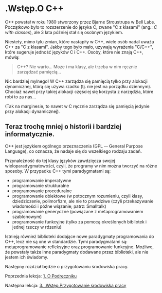# .Wstęp.O C++
C++ powstał w roku 1980 stworzony przez Bjarne Stroustrupa w Bell Labs. Początkowo było to rozszerzenie do języka C, zwane "C z klasami" (ang.: *C with classes*), ale 3 lata później stał się osobnym językiem.

Niestety, mimo tylu zmian, które nastąpiły w C++, wiele osób nadal uważa C++ za "C z klasami". Jakby tego było mało, używają wyrażenia "C/C++", które sugeruje jedność języków C i C++. Osoby, które nie znają C++, mówią:

> C++? Nie warto... Może i ma klasy, ale trzeba w nim ręcznie zarządzać pamięcią...

Nic bardziej mylnego! W C++ zarządza się pamięcią tylko przy alokacji dynamicznej, którą się używa rzadko (tj. nie jest na porządku dziennym). Chociaż nawet przy takiej alokacji częściej się korzysta z narzędzia, które robi to za nas...

(Tak na marginesie, to nawet w C ręcznie zarządza się pamięcią jedynie przy alokacji dynamicznej).
## Teraz trochę mniej o historii i bardziej informatycznie.
C++ jest językiem ogólnego przeznaczenia (GPL -- General Purpose Language), co oznacza, że nadaje się do wszelkiego rodzaju zadań.

Przynależność do tej klasy języków zawdzięcza swojej wieloparadygmatowości, czyli, że programy w nim można tworzyć na różne sposoby. W przypadku C++ tymi paradygmatami są:
- programowanie imperatywne
- programowanie strukturalne
- programowanie proceduralne
- programowanie obiektowe (w potocznym rozumieniu, czyli klasy, dziedziczenie, polimorfizm, ale nie to prawdziwe (czyli przekazywanie wiadomości i późne wiązanie; patrz: Smalltalk)
- programowanie generyczne (powiązane z metaprogramowaniem szablonowym)
- programowanie funkcyjne (tylko za pomocą określonych bibliotek i jednej rzeczy w rdzeniu)

Istnieją również biblioteki dodające nowe paradygmaty programowania do C++, lecz nie są one w standardzie. Tymi paradygmatami są: metaprogramowanie refleksyjne oraz programowanie funkcyjne. Możliwe, że powstały także inne paradygmaty dodawane przez biblioteki, ale nie jestem ich świadomy.

Następny rozdział będzie o przygotowaniu środowiska pracy.

Poprzednia lekcja: [1. O Podręczniku](https://github.com/ankiedos/Podrecznik-do-nauki-Nowoczesnego-Cpp/edit/main/MarkDown/1.%20O%20Podr%C4%99czniku.md)

Następna lekcja: [3. .Wstęp.Przygotowanie środowiska pracy](https://github.com/ankiedos/Podrecznik-do-nauki-Nowoczesnego-Cpp/blob/main/MarkDown/3.%20.Wst%C4%99p.Przygotowanie%20%C5%9Brodowiska%20pracy.md)
